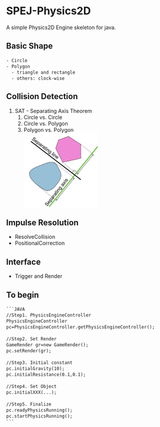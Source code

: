 # SPEJ-Physics2D
A simple Physics2D Engine skeleton for java.
## Basic Shape
    - Circle
    - Polygon
      - triangle and rectangle
      - others: clock-wise
## Collision Detection
   1. SAT - Separating Axis Theorem
      1. Circle vs. Circle
      2. Circle vs. Polygon
      3. Polygon vs. Polygon  
    <img src="img/SAT.jpg" width = "200" height = "200" align=center />
## Impulse Resolution
   - ResolveCollision
   - PositionalCorrection
## Interface
   - Trigger and Render
## To begin
    ```JAVA
    //Step1. PhysicsEngineController
    PhysicsEngineController pc=PhysicsEngineController.getPhysicsEngineController();

    //Step2. Set Render
    GameRender gr=new GameRender();
    pc.setRender(gr);

    //Step3. Initial constant
    pc.initialGravity(10);
    pc.initialResistance(0.1,0.1);

    //Step4. Set Object
    pc.initialXXX(...);

    //Step5. Finalize
    pc.readyPhysicsRunning();
    pc.startPhysicsRunning();
    ```

